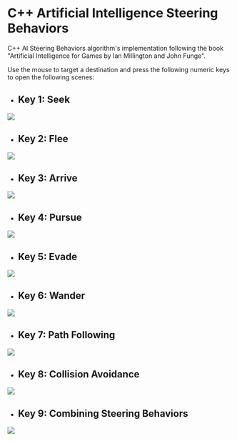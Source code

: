 # C++ Artificial Intelligence Steering Behaviors

C++ AI Steering Behaviors algorithm's implementation following the book "Artificial Intelligence for Games by Ian Millington and John Funge".

Use the mouse to target a destination and press the following numeric keys to open the following scenes:

- ## Key 1: Seek
![](https://github.com/JoanStinson/SteeringBehaviors/blob/master/Steering%20Behaviors%20GIFs/seek.gif)

- ## Key 2: Flee
![](https://github.com/JoanStinson/SteeringBehaviors/blob/master/Steering%20Behaviors%20GIFs/flee.gif)

- ## Key 3: Arrive
![](https://github.com/JoanStinson/SteeringBehaviors/blob/master/Steering%20Behaviors%20GIFs/arrive.gif)

- ## Key 4: Pursue
![](https://github.com/JoanStinson/SteeringBehaviors/blob/master/Steering%20Behaviors%20GIFs/pursue.gif)

- ## Key 5: Evade
![](https://github.com/JoanStinson/SteeringBehaviors/blob/master/Steering%20Behaviors%20GIFs/evade.gif)

- ## Key 6: Wander
![](https://github.com/JoanStinson/SteeringBehaviors/blob/master/Steering%20Behaviors%20GIFs/wander.gif)

- ## Key 7: Path Following
![](https://github.com/JoanStinson/SteeringBehaviors/blob/master/Steering%20Behaviors%20GIFs/pathfollowing.gif)

- ## Key 8: Collision Avoidance
![](https://github.com/JoanStinson/SteeringBehaviors/blob/master/Steering%20Behaviors%20GIFs/collisionavoidance.gif)

- ## Key 9: Combining Steering Behaviors
![](https://github.com/JoanStinson/SteeringBehaviors/blob/master/Steering%20Behaviors%20GIFs/combining.gif)
